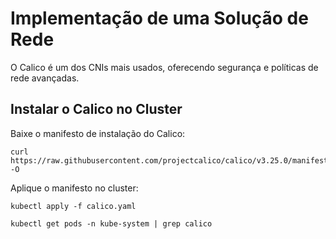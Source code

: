 # Implementação de uma Solução de Rede

O Calico é um dos CNIs mais usados, oferecendo segurança e políticas de rede avançadas.

## Instalar o Calico no Cluster

Baixe o manifesto de instalação do Calico:

```
curl https://raw.githubusercontent.com/projectcalico/calico/v3.25.0/manifests/calico.yaml -O
```

Aplique o manifesto no cluster:

```
kubectl apply -f calico.yaml
```

```
kubectl get pods -n kube-system | grep calico
```
